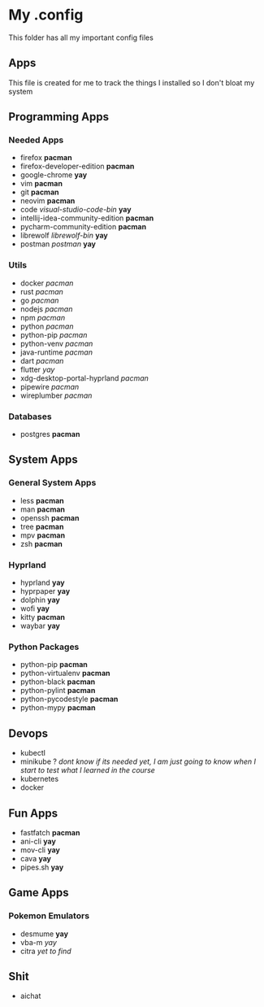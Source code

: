 # My .config

This folder has all my important config files

## Apps

This file is created for me to track the things I installed so I don't bloat my system

## Programming Apps

### Needed Apps

- firefox **pacman**
- firefox-developer-edition **pacman**
- google-chrome **yay**
- vim **pacman**
- git **pacman**
- neovim **pacman**
- code _visual-studio-code-bin_ **yay**
- intellij-idea-community-edition **pacman**
- pycharm-community-edition **pacman**
- librewolf _librewolf-bin_ **yay**
- postman _postman_ **yay**

### Utils

- docker _pacman_
- rust _pacman_
- go _pacman_
- nodejs _pacman_
- npm _pacman_
- python _pacman_
- python-pip _pacman_
- python-venv _pacman_
- java-runtime _pacman_
- dart _pacman_
- flutter _yay_
- xdg-desktop-portal-hyprland _pacman_
- pipewire _pacman_
- wireplumber _pacman_

### Databases

- postgres **pacman**

## System Apps

### General System Apps

- less **pacman**
- man **pacman**
- openssh **pacman**
- tree **pacman**
- mpv **pacman**
- zsh **pacman**

### Hyprland

- hyprland **yay**
- hyprpaper **yay**
- dolphin **yay**
- wofi **yay**
- kitty **pacman**
- waybar **yay**

### Python Packages

- python-pip **pacman**
- python-virtualenv **pacman**
- python-black **pacman**
- python-pylint **pacman**
- python-pycodestyle **pacman**
- python-mypy **pacman**

## Devops

- kubectl
- minikube ? _dont know if its needed yet, I am just going to know when I start to test what I learned in the course_
- kubernetes
- docker

## Fun Apps

- fastfatch **pacman**
- ani-cli **yay**
- mov-cli **yay**
- cava **yay**
- pipes.sh **yay**

## Game Apps

### Pokemon Emulators

- desmume **yay**
- vba-m _yay_
- citra _yet to find_

## Shit

- aichat
